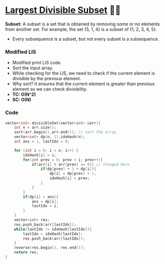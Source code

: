 # [Largest Divisible Subset](https://www.codingninjas.com/codestudio/problems/divisible-set_3754960?source=youtube&campaign=striver_dp_videos&utm_source=youtube&utm_medium=affiliate&utm_campaign=striver_dp_videos&leftPanelTab=0) 🌟🌟

**Subset:** A subset is a set that is obtained by removing some or no elements from another set. For example, the set {5, 1, 4} is a subset of {1, 2, 3, 4, 5}.

-   Every subsequence is a subset, but not every subset is a subsequence.

### Modified LIS

-   Modified print LIS code.
-   Sort the input array.
-   While checking for the LIS, we need to check if the current element is divisible by the previous element.
-   Why sort? It ensures that the current element is greater than previous element so we can check divisibility.
-   **TC: O(N^2)**
-   **SC: O(N)**

### Code

```cpp
vector<int> divisibleSet(vector<int> &arr){
    int n = arr.size();
    sort(arr.begin(),arr.end()); // sort the array
    vector<int> dp(n, 1),idxHash(n);
    int ans = 1, lastIdx = 0;

    for (int i = 0; i < n; i++) {
        idxHash[i] = i;
        for(int prev = 0; prev < i; prev++){
            if(arr[i] % arr[prev] == 0){ // changed here
                if(dp[prev] + 1 > dp[i]){
                    dp[i] = dp[prev] + 1;
                    idxHash[i] = prev;
                }
            }
        }
        if(dp[i] > ans){
            ans = dp[i];
            lastIdx = i;
        }
    }
    vector<int> res;
    res.push_back(arr[lastIdx]);
    while(lastIdx != idxHash[lastIdx]){
        lastIdx = idxHash[lastIdx];
        res.push_back(arr[lastIdx]);
    }
    reverse(res.begin(), res.end());
    return res;
}
```
